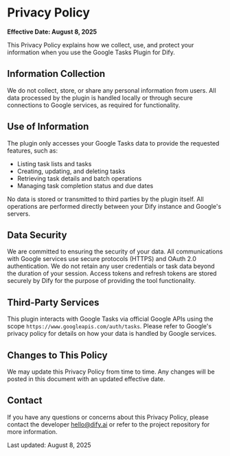 # Privacy Policy

**Effective Date: August 8, 2025**

This Privacy Policy explains how we collect, use, and protect your information when you use the Google Tasks Plugin for Dify.

## Information Collection

We do not collect, store, or share any personal information from users. All data processed by the plugin is handled locally or through secure connections to Google services, as required for functionality.

## Use of Information

The plugin only accesses your Google Tasks data to provide the requested features, such as:
- Listing task lists and tasks
- Creating, updating, and deleting tasks
- Retrieving task details and batch operations
- Managing task completion status and due dates

No data is stored or transmitted to third parties by the plugin itself. All operations are performed directly between your Dify instance and Google's servers.

## Data Security

We are committed to ensuring the security of your data. All communications with Google services use secure protocols (HTTPS) and OAuth 2.0 authentication. We do not retain any user credentials or task data beyond the duration of your session. Access tokens and refresh tokens are stored securely by Dify for the purpose of providing the tool functionality.

## Third-Party Services

This plugin interacts with Google Tasks via official Google APIs using the scope `https://www.googleapis.com/auth/tasks`. Please refer to Google's privacy policy for details on how your data is handled by Google services.

## Changes to This Policy

We may update this Privacy Policy from time to time. Any changes will be posted in this document with an updated effective date.

## Contact

If you have any questions or concerns about this Privacy Policy, please contact the developer [hello@dify.ai](mailto:hello@dify.ai) or refer to the project repository for more information.

Last updated: August 8, 2025
